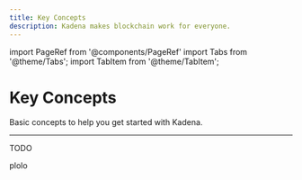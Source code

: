 ```yaml
---
title: Key Concepts
description: Kadena makes blockchain work for everyone.
---
```


import PageRef from '@components/PageRef'
import Tabs from '@theme/Tabs';
import TabItem from '@theme/TabItem';

# Key Concepts

Basic concepts to help you get started with Kadena.

---

TODO

plolo
